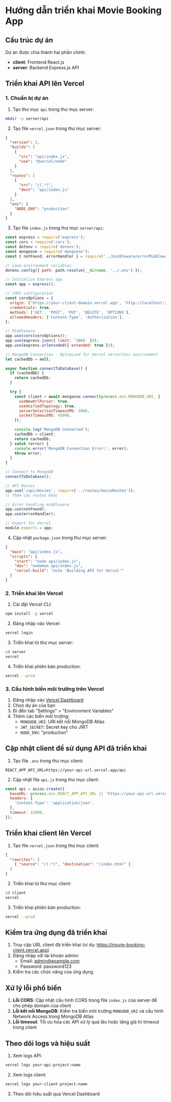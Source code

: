# Hướng dẫn triển khai Movie Booking App

## Cấu trúc dự án

Dự án được chia thành hai phần chính:
- **client**: Frontend React.js
- **server**: Backend Express.js API

## Triển khai API lên Vercel

### 1. Chuẩn bị dự án

1. Tạo thư mục `api` trong thư mục server:
```bash
mkdir -p server/api
```

2. Tạo file `vercel.json` trong thư mục server:
```json
{
  "version": 2,
  "builds": [
    {
      "src": "api/index.js",
      "use": "@vercel/node"
    }
  ],
  "routes": [
    {
      "src": "/(.*)",
      "dest": "api/index.js"
    }
  ],
  "env": {
    "NODE_ENV": "production"
  }
}
```

3. Tạo file `index.js` trong thư mục `server/api`:
```javascript
const express = require('express');
const cors = require('cors');
const dotenv = require('dotenv');
const mongoose = require('mongoose');
const { notFound, errorHandler } = require('../middleware/errorMiddleware');

// Load environment variables
dotenv.config({ path: path.resolve(__dirname, '../.env') });

// Initialize Express app
const app = express();

// CORS configuration
const corsOptions = {
  origin: ['https://your-client-domain.vercel.app', 'http://localhost:3000'],
  credentials: true,
  methods: ['GET', 'POST', 'PUT', 'DELETE', 'OPTIONS'],
  allowedHeaders: ['Content-Type', 'Authorization'],
};

// Middleware
app.use(cors(corsOptions));
app.use(express.json({ limit: '10kb' }));
app.use(express.urlencoded({ extended: true }));

// MongoDB Connection - Optimized for Vercel serverless environment
let cachedDb = null;

async function connectToDatabase() {
  if (cachedDb) {
    return cachedDb;
  }

  try {
    const client = await mongoose.connect(process.env.MONGODB_URI, {
      useNewUrlParser: true,
      useUnifiedTopology: true,
      serverSelectionTimeoutMS: 5000,
      socketTimeoutMS: 45000,
    });

    console.log('MongoDB Connected');
    cachedDb = client;
    return cachedDb;
  } catch (error) {
    console.error('MongoDB Connection Error:', error);
    throw error;
  }
}

// Connect to MongoDB
connectToDatabase();

// API Routes
app.use('/api/movies', require('../routes/movieRoutes'));
// Thêm các routes khác

// Error handling middleware
app.use(notFound);
app.use(errorHandler);

// Export for Vercel
module.exports = app;
```

4. Cập nhật `package.json` trong thư mục server:
```json
{
  "main": "api/index.js",
  "scripts": {
    "start": "node api/index.js",
    "dev": "nodemon api/index.js",
    "vercel-build": "echo 'Building API for Vercel'"
  }
}
```

### 2. Triển khai lên Vercel

1. Cài đặt Vercel CLI:
```bash
npm install -g vercel
```

2. Đăng nhập vào Vercel:
```bash
vercel login
```

3. Triển khai từ thư mục server:
```bash
cd server
vercel
```

4. Triển khai phiên bản production:
```bash
vercel --prod
```

### 3. Cấu hình biến môi trường trên Vercel

1. Đăng nhập vào [Vercel Dashboard](https://vercel.com/dashboard)
2. Chọn dự án của bạn
3. Đi đến tab "Settings" > "Environment Variables"
4. Thêm các biến môi trường:
   - `MONGODB_URI`: URI kết nối MongoDB Atlas
   - `JWT_SECRET`: Secret key cho JWT
   - `NODE_ENV`: "production"

## Cập nhật client để sử dụng API đã triển khai

1. Tạo file `.env` trong thư mục client:
```
REACT_APP_API_URL=https://your-api-url.vercel.app/api
```

2. Cập nhật file `api.js` trong thư mục client:
```javascript
const api = axios.create({
  baseURL: process.env.REACT_APP_API_URL || 'https://your-api-url.vercel.app/api',
  headers: {
    'Content-Type': 'application/json',
  },
  timeout: 15000,
});
```

## Triển khai client lên Vercel

1. Tạo file `vercel.json` trong thư mục client:
```json
{
  "rewrites": [
    { "source": "/(.*)", "destination": "/index.html" }
  ]
}
```

2. Triển khai từ thư mục client:
```bash
cd client
vercel
```

3. Triển khai phiên bản production:
```bash
vercel --prod
```

## Kiểm tra ứng dụng đã triển khai

1. Truy cập URL client đã triển khai (ví dụ: https://movie-booking-client.vercel.app)
2. Đăng nhập với tài khoản admin:
   - Email: admin@example.com
   - Password: password123
3. Kiểm tra các chức năng của ứng dụng

## Xử lý lỗi phổ biến

1. **Lỗi CORS**: Cập nhật cấu hình CORS trong file `index.js` của server để cho phép domain của client
2. **Lỗi kết nối MongoDB**: Kiểm tra biến môi trường `MONGODB_URI` và cấu hình Network Access trong MongoDB Atlas
3. **Lỗi timeout**: Tối ưu hóa các API xử lý quá lâu hoặc tăng giá trị timeout trong client

## Theo dõi logs và hiệu suất

1. Xem logs API:
```bash
vercel logs your-api-project-name
```

2. Xem logs client:
```bash
vercel logs your-client-project-name
```

3. Theo dõi hiệu suất qua Vercel Dashboard
